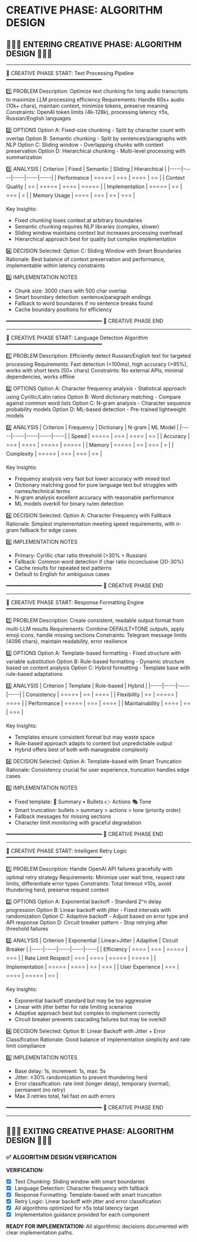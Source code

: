 # CREATIVE PHASE: ALGORITHM DESIGN

## 🎨🎨🎨 ENTERING CREATIVE PHASE: ALGORITHM DESIGN 🎨🎨🎨

---

📌 CREATIVE PHASE START: Text Processing Pipeline
━━━━━━━━━━━━━━━━━━━━━━━━━━━━━━━

1️⃣ PROBLEM
   Description: Optimize text chunking for long audio transcripts to maximize LLM processing efficiency
   Requirements: Handle 60s+ audio (10k+ chars), maintain context, minimize tokens, preserve meaning
   Constraints: OpenAI token limits (4k-128k), processing latency ≤5s, Russian/English languages

2️⃣ OPTIONS
   Option A: Fixed-size chunking - Split by character count with overlap
   Option B: Semantic chunking - Split by sentences/paragraphs with NLP
   Option C: Sliding window - Overlapping chunks with context preservation
   Option D: Hierarchical chunking - Multi-level processing with summarization

3️⃣ ANALYSIS
   | Criterion | Fixed | Semantic | Sliding | Hierarchical |
   |-----|-----|-----|-----|-----|
   | Performance | ⭐⭐⭐⭐⭐ | ⭐⭐⭐ | ⭐⭐⭐⭐ | ⭐⭐ |
   | Context Quality | ⭐⭐ | ⭐⭐⭐⭐⭐ | ⭐⭐⭐⭐ | ⭐⭐⭐⭐⭐ |
   | Implementation | ⭐⭐⭐⭐⭐ | ⭐⭐ | ⭐⭐⭐ | ⭐ |
   | Memory Usage | ⭐⭐⭐⭐ | ⭐⭐⭐ | ⭐⭐ | ⭐⭐⭐ |
   
   Key Insights:
   - Fixed chunking loses context at arbitrary boundaries
   - Semantic chunking requires NLP libraries (complex, slower)
   - Sliding window maintains context but increases processing overhead
   - Hierarchical approach best for quality but complex implementation

4️⃣ DECISION
   Selected: Option C: Sliding Window with Smart Boundaries
   Rationale: Best balance of context preservation and performance, implementable within latency constraints
   
5️⃣ IMPLEMENTATION NOTES
   - Chunk size: 3000 chars with 500 char overlap
   - Smart boundary detection: sentence/paragraph endings
   - Fallback to word boundaries if no sentence breaks found
   - Cache boundary positions for efficiency

━━━━━━━━━━━━━━━━━━━━━━━━━━━━━━━
📌 CREATIVE PHASE END

---

📌 CREATIVE PHASE START: Language Detection Algorithm
━━━━━━━━━━━━━━━━━━━━━━━━━━━━━━━

1️⃣ PROBLEM
   Description: Efficiently detect Russian/English text for targeted processing
   Requirements: Fast detection (<100ms), high accuracy (>95%), works with short texts (50+ chars)
   Constraints: No external APIs, minimal dependencies, works offline

2️⃣ OPTIONS
   Option A: Character frequency analysis - Statistical approach using Cyrillic/Latin ratios
   Option B: Word dictionary matching - Compare against common word lists
   Option C: N-gram analysis - Character sequence probability models
   Option D: ML-based detection - Pre-trained lightweight models

3️⃣ ANALYSIS
   | Criterion | Frequency | Dictionary | N-gram | ML Model |
   |-----|-----|-----|-----|-----|
   | Speed | ⭐⭐⭐⭐⭐ | ⭐⭐⭐ | ⭐⭐⭐⭐ | ⭐⭐ |
   | Accuracy | ⭐⭐⭐ | ⭐⭐⭐⭐ | ⭐⭐⭐⭐⭐ | ⭐⭐⭐⭐⭐ |
   | Memory | ⭐⭐⭐⭐⭐ | ⭐⭐ | ⭐⭐⭐ | ⭐ |
   | Complexity | ⭐⭐⭐⭐⭐ | ⭐⭐⭐ | ⭐⭐⭐ | ⭐⭐ |
   
   Key Insights:
   - Frequency analysis very fast but lower accuracy with mixed text
   - Dictionary matching good for pure language text but struggles with names/technical terms
   - N-gram analysis excellent accuracy with reasonable performance
   - ML models overkill for binary ru/en detection

4️⃣ DECISION
   Selected: Option A: Character Frequency with Fallback
   Rationale: Simplest implementation meeting speed requirements, with n-gram fallback for edge cases
   
5️⃣ IMPLEMENTATION NOTES
   - Primary: Cyrillic char ratio threshold (>30% = Russian)
   - Fallback: Common word detection if char ratio inconclusive (20-30%)
   - Cache results for repeated text patterns
   - Default to English for ambiguous cases

━━━━━━━━━━━━━━━━━━━━━━━━━━━━━━━
📌 CREATIVE PHASE END

---

📌 CREATIVE PHASE START: Response Formatting Engine
━━━━━━━━━━━━━━━━━━━━━━━━━━━━━━━

1️⃣ PROBLEM
   Description: Create consistent, readable output format from multi-LLM results
   Requirements: Combine DEFAULT+TONE outputs, apply emoji icons, handle missing sections
   Constraints: Telegram message limits (4096 chars), maintain readability, error resilience

2️⃣ OPTIONS
   Option A: Template-based formatting - Fixed structure with variable substitution
   Option B: Rule-based formatting - Dynamic structure based on content analysis
   Option C: Hybrid formatting - Template base with rule-based adaptations

3️⃣ ANALYSIS
   | Criterion | Template | Rule-based | Hybrid |
   |-----|-----|-----|-----|
   | Consistency | ⭐⭐⭐⭐⭐ | ⭐⭐ | ⭐⭐⭐⭐ |
   | Flexibility | ⭐⭐ | ⭐⭐⭐⭐⭐ | ⭐⭐⭐⭐ |
   | Performance | ⭐⭐⭐⭐⭐ | ⭐⭐⭐ | ⭐⭐⭐⭐ |
   | Maintainability | ⭐⭐⭐⭐ | ⭐⭐ | ⭐⭐⭐ |
   
   Key Insights:
   - Templates ensure consistent format but may waste space
   - Rule-based approach adapts to content but unpredictable output
   - Hybrid offers best of both with manageable complexity

4️⃣ DECISION
   Selected: Option A: Template-based with Smart Truncation
   Rationale: Consistency crucial for user experience, truncation handles edge cases
   
5️⃣ IMPLEMENTATION NOTES
   - Fixed template: 📝 Summary • Bullets 👉 Actions 🎭 Tone
   - Smart truncation: bullets > summary > actions > tone (priority order)
   - Fallback messages for missing sections
   - Character limit monitoring with graceful degradation

━━━━━━━━━━━━━━━━━━━━━━━━━━━━━━━
📌 CREATIVE PHASE END

---

📌 CREATIVE PHASE START: Intelligent Retry Logic
━━━━━━━━━━━━━━━━━━━━━━━━━━━━━━━

1️⃣ PROBLEM
   Description: Handle OpenAI API failures gracefully with optimal retry strategy
   Requirements: Minimize user wait time, respect rate limits, differentiate error types
   Constraints: Total timeout ≤10s, avoid thundering herd, preserve request context

2️⃣ OPTIONS
   Option A: Exponential backoff - Standard 2^n delay progression
   Option B: Linear backoff with jitter - Fixed intervals with randomization
   Option C: Adaptive backoff - Adjust based on error type and API response
   Option D: Circuit breaker pattern - Stop retrying after threshold failures

3️⃣ ANALYSIS
   | Criterion | Exponential | Linear+Jitter | Adaptive | Circuit Breaker |
   |-----|-----|-----|-----|-----|
   | Efficiency | ⭐⭐⭐⭐ | ⭐⭐⭐ | ⭐⭐⭐⭐⭐ | ⭐⭐⭐ |
   | Rate Limit Respect | ⭐⭐⭐ | ⭐⭐⭐⭐ | ⭐⭐⭐⭐⭐ | ⭐⭐⭐⭐⭐ |
   | Implementation | ⭐⭐⭐⭐⭐ | ⭐⭐⭐⭐ | ⭐⭐ | ⭐⭐⭐ |
   | User Experience | ⭐⭐⭐ | ⭐⭐⭐⭐ | ⭐⭐⭐⭐⭐ | ⭐⭐ |
   
   Key Insights:
   - Exponential backoff standard but may be too aggressive
   - Linear with jitter better for rate limiting scenarios
   - Adaptive approach best but complex to implement correctly
   - Circuit breaker prevents cascading failures but may be overkill

4️⃣ DECISION
   Selected: Option B: Linear Backoff with Jitter + Error Classification
   Rationale: Good balance of implementation simplicity and rate limit compliance
   
5️⃣ IMPLEMENTATION NOTES
   - Base delay: 1s, increment: 1s, max: 5s
   - Jitter: ±30% randomization to prevent thundering herd
   - Error classification: rate limit (longer delay), temporary (normal), permanent (no retry)
   - Max 3 retries total, fail fast on auth errors

━━━━━━━━━━━━━━━━━━━━━━━━━━━━━━━
📌 CREATIVE PHASE END

---

## 🎨🎨🎨 EXITING CREATIVE PHASE: ALGORITHM DESIGN 🎨🎨🎨

### ✅ ALGORITHM DESIGN VERIFICATION

**VERIFICATION:**
- [x] Text Chunking: Sliding window with smart boundaries
- [x] Language Detection: Character frequency with fallback  
- [x] Response Formatting: Template-based with smart truncation
- [x] Retry Logic: Linear backoff with jitter and error classification
- [x] All algorithms optimized for ≤5s total latency target
- [x] Implementation guidance provided for each component

**READY FOR IMPLEMENTATION:** All algorithmic decisions documented with clear implementation paths. 
